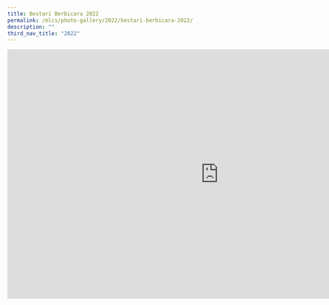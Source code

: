 ```yaml
---
title: Bestari Berbicara 2022
permalink: /mlcs/photo-gallery/2022/bestari-berbicara-2022/
description: ""
third_nav_title: "2022"
---
```

<iframe allowfullscreen="true" height="569" width="960" frameborder="0" src="https://docs.google.com/presentation/d/e/2PACX-1vTHPJrZLi0HeiiS6T-XPmoQc4dTSqAO7I0BvcQn-drEgVpwIGun27_R45zt3DwTnIQ5MfsnFRNCrhmz/embed?start=false&amp;loop=false&amp;delayms=3000"></iframe>
